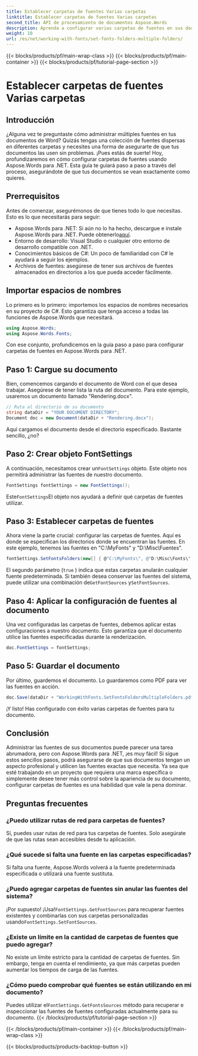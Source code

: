```yaml
---
title: Establecer carpetas de fuentes Varias carpetas
linktitle: Establecer carpetas de fuentes Varias carpetas
second_title: API de procesamiento de documentos Aspose.Words
description: Aprenda a configurar varias carpetas de fuentes en sus documentos de Word con Aspose.Words para .NET. Esta guía paso a paso garantiza que sus documentos utilicen las fuentes exactas que necesita.
weight: 10
url: /es/net/working-with-fonts/set-fonts-folders-multiple-folders/
---
```


{{< blocks/products/pf/main-wrap-class >}}
{{< blocks/products/pf/main-container >}}
{{< blocks/products/pf/tutorial-page-section >}}

# Establecer carpetas de fuentes Varias carpetas

## Introducción

¿Alguna vez te preguntaste cómo administrar múltiples fuentes en tus documentos de Word? Quizás tengas una colección de fuentes dispersas en diferentes carpetas y necesites una forma de asegurarte de que tus documentos las usen sin problemas. ¡Pues estás de suerte! Hoy, profundizaremos en cómo configurar carpetas de fuentes usando Aspose.Words para .NET. Esta guía te guiará paso a paso a través del proceso, asegurándote de que tus documentos se vean exactamente como quieres.

## Prerrequisitos

Antes de comenzar, asegurémonos de que tienes todo lo que necesitas. Esto es lo que necesitarás para seguir:

-  Aspose.Words para .NET: Si aún no lo ha hecho, descargue e instale Aspose.Words para .NET. Puede obtenerlo[aquí](https://releases.aspose.com/words/net/).
- Entorno de desarrollo: Visual Studio o cualquier otro entorno de desarrollo compatible con .NET.
- Conocimientos básicos de C#: Un poco de familiaridad con C# le ayudará a seguir los ejemplos.
- Archivos de fuentes: asegúrese de tener sus archivos de fuentes almacenados en directorios a los que pueda acceder fácilmente.

## Importar espacios de nombres

Lo primero es lo primero: importemos los espacios de nombres necesarios en su proyecto de C#. Esto garantiza que tenga acceso a todas las funciones de Aspose.Words que necesitará.

```csharp
using Aspose.Words;
using Aspose.Words.Fonts;
```

Con ese conjunto, profundicemos en la guía paso a paso para configurar carpetas de fuentes en Aspose.Words para .NET.

## Paso 1: Cargue su documento

Bien, comencemos cargando el documento de Word con el que desea trabajar. Asegúrese de tener lista la ruta del documento. Para este ejemplo, usaremos un documento llamado "Rendering.docx".

```csharp
// Ruta al directorio de su documento
string dataDir = "YOUR DOCUMENT DIRECTORY";
Document doc = new Document(dataDir + "Rendering.docx");
```

Aquí cargamos el documento desde el directorio especificado. Bastante sencillo, ¿no?

## Paso 2: Crear objeto FontSettings

 A continuación, necesitamos crear un`FontSettings` objeto. Este objeto nos permitirá administrar las fuentes de nuestro documento.

```csharp
FontSettings fontSettings = new FontSettings();
```

 Este`FontSettings`El objeto nos ayudará a definir qué carpetas de fuentes utilizar.

## Paso 3: Establecer carpetas de fuentes

Ahora viene la parte crucial: configurar las carpetas de fuentes. Aquí es donde se especifican los directorios donde se encuentran las fuentes. En este ejemplo, tenemos las fuentes en "C:\MyFonts\" y "D:\Misc\Fuentes\".

```csharp
fontSettings.SetFontsFolders(new[] { @"C:\MyFonts\", @"D:\Misc\Fonts\" }, true);
```

El segundo parámetro (`true` ) indica que estas carpetas anularán cualquier fuente predeterminada. Si también desea conservar las fuentes del sistema, puede utilizar una combinación de`GetFontSources` y`SetFontSources`.

## Paso 4: Aplicar la configuración de fuentes al documento

Una vez configuradas las carpetas de fuentes, debemos aplicar estas configuraciones a nuestro documento. Esto garantiza que el documento utilice las fuentes especificadas durante la renderización.

```csharp
doc.FontSettings = fontSettings;
```

## Paso 5: Guardar el documento

Por último, guardemos el documento. Lo guardaremos como PDF para ver las fuentes en acción.

```csharp
doc.Save(dataDir + "WorkingWithFonts.SetFontsFoldersMultipleFolders.pdf");
```

¡Y listo! Has configurado con éxito varias carpetas de fuentes para tu documento.

## Conclusión

Administrar las fuentes de sus documentos puede parecer una tarea abrumadora, pero con Aspose.Words para .NET, ¡es muy fácil! Si sigue estos sencillos pasos, podrá asegurarse de que sus documentos tengan un aspecto profesional y utilicen las fuentes exactas que necesita. Ya sea que esté trabajando en un proyecto que requiera una marca específica o simplemente desee tener más control sobre la apariencia de su documento, configurar carpetas de fuentes es una habilidad que vale la pena dominar.

## Preguntas frecuentes

### ¿Puedo utilizar rutas de red para carpetas de fuentes?
Sí, puedes usar rutas de red para tus carpetas de fuentes. Solo asegúrate de que las rutas sean accesibles desde tu aplicación.

### ¿Qué sucede si falta una fuente en las carpetas especificadas?
Si falta una fuente, Aspose.Words volverá a la fuente predeterminada especificada o utilizará una fuente sustituta.

### ¿Puedo agregar carpetas de fuentes sin anular las fuentes del sistema?
 ¡Por supuesto! ¡Usa!`FontSettings.GetFontSources` para recuperar fuentes existentes y combinarlas con sus carpetas personalizadas usando`FontSettings.SetFontSources`.

### ¿Existe un límite en la cantidad de carpetas de fuentes que puedo agregar?
No existe un límite estricto para la cantidad de carpetas de fuentes. Sin embargo, tenga en cuenta el rendimiento, ya que más carpetas pueden aumentar los tiempos de carga de las fuentes.

### ¿Cómo puedo comprobar qué fuentes se están utilizando en mi documento?
 Puedes utilizar el`FontSettings.GetFontsSources` método para recuperar e inspeccionar las fuentes de fuentes configuradas actualmente para su documento.
{{< /blocks/products/pf/tutorial-page-section >}}

{{< /blocks/products/pf/main-container >}}
{{< /blocks/products/pf/main-wrap-class >}}

{{< blocks/products/products-backtop-button >}}
